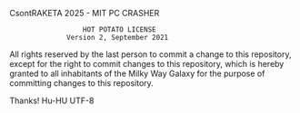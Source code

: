 CsontRAKETA 2025 - MIT
PC CRASHER

                      HOT POTATO LICENSE
                  Version 2, September 2021
All rights reserved by the last person to commit a change to this
repository, except for the right to commit changes to this repository,
which is hereby granted to all inhabitants of the Milky Way Galaxy for
the purpose of committing changes to this repository.

Thanks!
Hu-HU UTF-8
